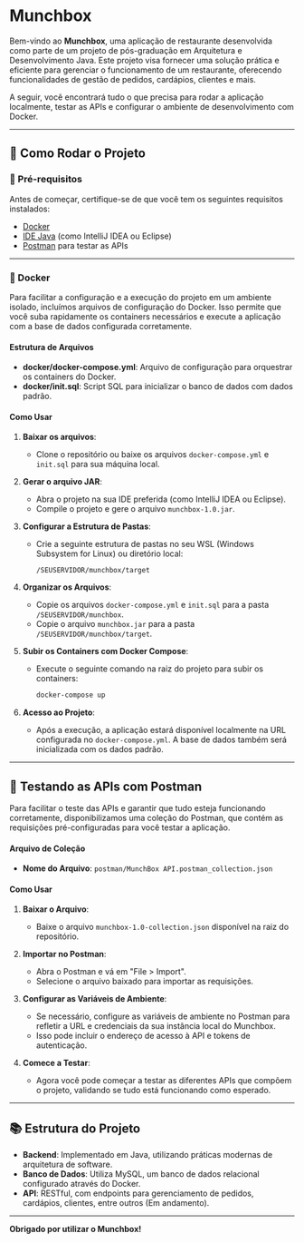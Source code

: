 # Munchbox

Bem-vindo ao **Munchbox**, uma aplicação de restaurante desenvolvida como parte de um projeto de pós-graduação em Arquitetura e Desenvolvimento Java. Este projeto visa fornecer uma solução prática e eficiente para gerenciar o funcionamento de um restaurante, oferecendo funcionalidades de gestão de pedidos, cardápios, clientes e mais.

A seguir, você encontrará tudo o que precisa para rodar a aplicação localmente, testar as APIs e configurar o ambiente de desenvolvimento com Docker.

---

## 🚀 Como Rodar o Projeto

### 🔧 Pré-requisitos

Antes de começar, certifique-se de que você tem os seguintes requisitos instalados:

- [Docker](https://www.docker.com/get-started)
- [IDE Java](https://www.jetbrains.com/idea/) (como IntelliJ IDEA ou Eclipse)
- [Postman](https://www.postman.com/downloads/) para testar as APIs

---

### 🐳 Docker

Para facilitar a configuração e a execução do projeto em um ambiente isolado, incluímos arquivos de configuração do Docker. Isso permite que você suba rapidamente os containers necessários e execute a aplicação com a base de dados configurada corretamente.

#### Estrutura de Arquivos

- **docker/docker-compose.yml**: Arquivo de configuração para orquestrar os containers do Docker.
- **docker/init.sql**: Script SQL para inicializar o banco de dados com dados padrão.

#### Como Usar

1. **Baixar os arquivos**:
   - Clone o repositório ou baixe os arquivos `docker-compose.yml` e `init.sql` para sua máquina local.

2. **Gerar o arquivo JAR**:
   - Abra o projeto na sua IDE preferida (como IntelliJ IDEA ou Eclipse).
   - Compile o projeto e gere o arquivo `munchbox-1.0.jar`.

3. **Configurar a Estrutura de Pastas**:
   - Crie a seguinte estrutura de pastas no seu WSL (Windows Subsystem for Linux) ou diretório local:
     ```
     /SEUSERVIDOR/munchbox/target
     ```

4. **Organizar os Arquivos**:
   - Copie os arquivos `docker-compose.yml` e `init.sql` para a pasta `/SEUSERVIDOR/munchbox`.
   - Copie o arquivo `munchbox.jar` para a pasta `/SEUSERVIDOR/munchbox/target`.

5. **Subir os Containers com Docker Compose**:
   - Execute o seguinte comando na raiz do projeto para subir os containers:
     ```bash
     docker-compose up
     ```

6. **Acesso ao Projeto**:
   - Após a execução, a aplicação estará disponível localmente na URL configurada no `docker-compose.yml`. A base de dados também será inicializada com os dados padrão.

---

## 🧪 Testando as APIs com Postman

Para facilitar o teste das APIs e garantir que tudo esteja funcionando corretamente, disponibilizamos uma coleção do Postman, que contém as requisições pré-configuradas para você testar a aplicação.

#### Arquivo de Coleção

- **Nome do Arquivo**: `postman/MunchBox API.postman_collection.json`

#### Como Usar

1. **Baixar o Arquivo**:
   - Baixe o arquivo `munchbox-1.0-collection.json` disponível na raiz do repositório.

2. **Importar no Postman**:
   - Abra o Postman e vá em "File > Import".
   - Selecione o arquivo baixado para importar as requisições.

3. **Configurar as Variáveis de Ambiente**:
   - Se necessário, configure as variáveis de ambiente no Postman para refletir a URL e credenciais da sua instância local do Munchbox.
   - Isso pode incluir o endereço de acesso à API e tokens de autenticação.

4. **Comece a Testar**:
   - Agora você pode começar a testar as diferentes APIs que compõem o projeto, validando se tudo está funcionando como esperado.

---

## 📚 Estrutura do Projeto

- **Backend**: Implementado em Java, utilizando práticas modernas de arquitetura de software.
- **Banco de Dados**: Utiliza MySQL, um banco de dados relacional configurado através do Docker.
- **API**: RESTful, com endpoints para gerenciamento de pedidos, cardápios, clientes, entre outros (Em andamento).

---

**Obrigado por utilizar o Munchbox!**

